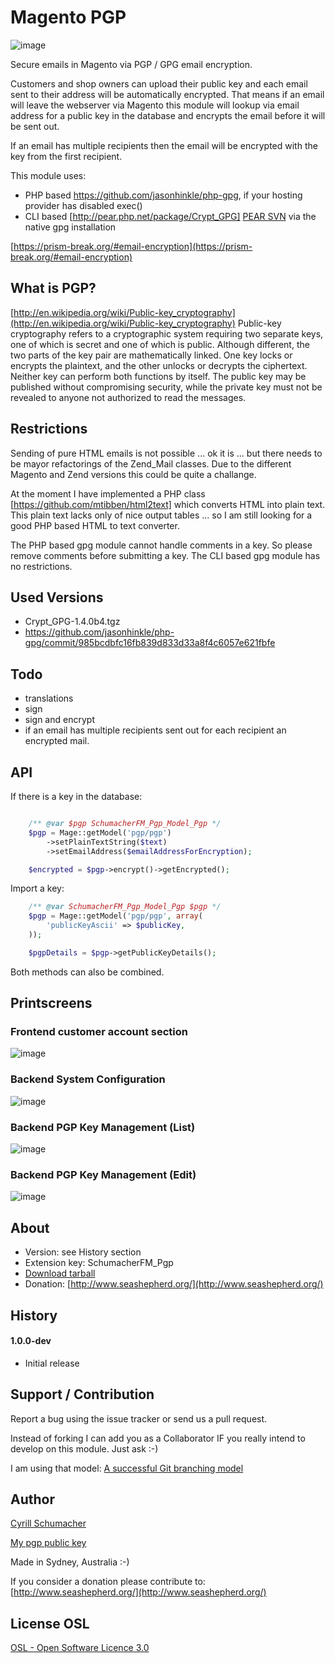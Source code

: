 Magento PGP
===========

![image](https://raw.github.com/SchumacherFM/Magento-PGP/master/logo/magento-pgp.png)

Secure emails in Magento via PGP / GPG email encryption.

Customers and shop owners can upload their public key and each email sent to their address will be automatically encrypted.
That means if an email will leave the webserver via Magento this module will lookup via email address for a public key in the database
and encrypts the email before it will be sent out.

If an email has multiple recipients then the email will be encrypted with the key from the first recipient.

This module uses:

- PHP based https://github.com/jasonhinkle/php-gpg, if your hosting provider has disabled exec()
- CLI based [http://pear.php.net/package/Crypt_GPG] [PEAR SVN](https://svn.php.net/repository/pear/packages/Crypt_GPG) via the native gpg installation

[https://prism-break.org/#email-encryption](https://prism-break.org/#email-encryption)

What is PGP?
------------

[http://en.wikipedia.org/wiki/Public-key_cryptography](http://en.wikipedia.org/wiki/Public-key_cryptography)
Public-key cryptography refers to a cryptographic system requiring two separate keys, one of which is secret and one of which is public. Although different, the two parts of the key pair are mathematically linked. One key locks or encrypts the plaintext, and the other unlocks or decrypts the ciphertext. Neither key can perform both functions by itself. The public key may be published without compromising security, while the private key must not be revealed to anyone not authorized to read the messages.

Restrictions
------------

Sending of pure HTML emails is not possible ... ok it is ... but there needs to be mayor refactorings
of the Zend_Mail classes. Due to the different Magento and Zend versions this could be quite a challange.

At the moment I have implemented a PHP class [https://github.com/mtibben/html2text] which converts HTML into plain text.
This plain text lacks only of nice output tables ... so I am still looking for a good PHP based HTML to text converter.

The PHP based gpg module cannot handle comments in a key. So please remove comments before submitting a key.
The CLI based gpg module has no restrictions.

Used Versions
-------------

- Crypt_GPG-1.4.0b4.tgz
- https://github.com/jasonhinkle/php-gpg/commit/985bcdbfc16fb839d833d33a8f4c6057e621fbfe

Todo
----

- translations
- sign
- sign and encrypt
- if an email has multiple recipients sent out for each recipient an encrypted mail.

API
---

If there is a key in the database:

```php

    /** @var $pgp SchumacherFM_Pgp_Model_Pgp */
    $pgp = Mage::getModel('pgp/pgp')
        ->setPlainTextString($text)
        ->setEmailAddress($emailAddressForEncryption);

    $encrypted = $pgp->encrypt()->getEncrypted();

```

Import a key:

```php
    /** @var SchumacherFM_Pgp_Model_Pgp $pgp */
    $pgp = Mage::getModel('pgp/pgp', array(
        'publicKeyAscii' => $publicKey,
    ));

    $pgpDetails = $pgp->getPublicKeyDetails();
```

Both methods can also be combined.

Printscreens
------------

### Frontend customer account section

![image](https://raw.github.com/SchumacherFM/Magento-PGP/master/doc/fe_customer_key_edit.png)

### Backend System Configuration

![image](https://raw.github.com/SchumacherFM/Magento-PGP/master/doc/be_config.png)

### Backend PGP Key Management (List)

![image](https://raw.github.com/SchumacherFM/Magento-PGP/master/doc/be_key_list.png)

### Backend PGP Key Management (Edit)

![image](https://raw.github.com/SchumacherFM/Magento-PGP/master/doc/be_key_edit.png)

About
-----
- Version: see History section
- Extension key: SchumacherFM_Pgp
- [Download tarball](https://github.com/SchumacherFM/Magento-PGP/tags)
- Donation: [http://www.seashepherd.org/](http://www.seashepherd.org/)

History
-------

#### 1.0.0-dev

- Initial release

Support / Contribution
----------------------

Report a bug using the issue tracker or send us a pull request.

Instead of forking I can add you as a Collaborator IF you really intend to develop on this module. Just ask :-)

I am using that model: [A successful Git branching model](http://nvie.com/posts/a-successful-git-branching-model/)

Author
------

[Cyrill Schumacher](https://github.com/SchumacherFM)

[My pgp public key](http://www.schumacher.fm/cyrill.asc)

Made in Sydney, Australia :-)

If you consider a donation please contribute to: [http://www.seashepherd.org/](http://www.seashepherd.org/)

License OSL
-----------

[OSL - Open Software Licence 3.0](http://opensource.org/licenses/osl-3.0.php)
